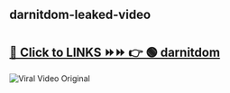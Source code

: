 
 ## darnitdom-leaked-video 

# <h2><a href="https://clipsfans.com/darnitdom&ref=git">🔗 Click to LINKS ⏩⏩ 👉 🟢 darnitdom </a></h2>

<a href="https://clipsfans.com/darnitdom&ref=git" rel="nofollow" data-target="animated-image.originalLink"><img src="https://i.ibb.co.com/xMMVF88/686577567.gif" alt="Viral Video Original" style="max-width: 100%; display: inline-block;" data-target="animated-image.originalImage"></a>
